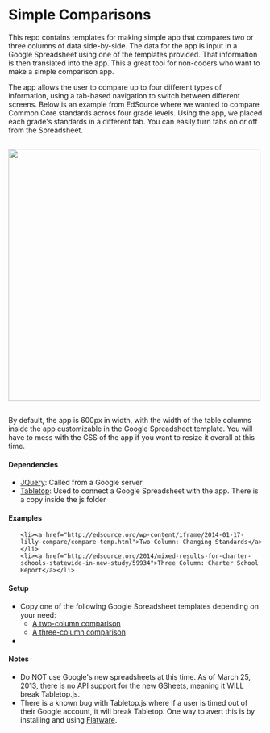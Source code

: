 Simple Comparisons
==================

This repo contains templates for making simple app that compares two or three columns of data side-by-side. The data for the app is input in a Google Spreadsheet using one of the templates provided. That information is then translated into the app. This a great tool for non-coders who want to make a simple comparison app. 

The app allows the user to compare up to four different types of information, using a tab-based navigation to switch between different screens. Below is an example from EdSource where we wanted to compare Common Core standards across four grade levels. Using the app, we placed each grade's standards in a different tab. You can easily turn tabs on or off from the Spreadsheet.

<img style="margin:15px 0;width:500px;" src="http://edsource.org/wp-content/profiles/filedump/comp-two-col-example.png">

By default, the app is 600px in width, with the width of the table columns inside the app customizable in the Google Spreadsheet template. You will have to mess with the CSS of the app if you want to resize it overall at this time. 

<h4>Dependencies</h4>

<ul>
	<li><a href="http://jquery.com/">JQuery</a>: Called from a Google server</li>
	<li><a href="https://github.com/jsoma/tabletop">Tabletop</a>: Used to connect a Google Spreadsheet with the app. There is a copy inside the js folder</li>
</ul>


<h4>Examples</h4>
<ul>
	
	<li><a href="http://edsource.org/wp-content/iframe/2014-01-17-lilly-compare/compare-temp.html">Two Column: Changing Standards</a></li>
	<li><a href="http://edsource.org/2014/mixed-results-for-charter-schools-statewide-in-new-study/59934">Three Column: Charter School Report</a></li>
</ul>


<h4>Setup</h4>
<ul>
	<li>Copy one of the following Google Spreadsheet templates depending on your need:
		<ul>
			<li><a href="https://docs.google.com/spreadsheet/ccc?key=0AnZDmytGK63SdEV6WmJ4T1lBQTNycnM2MVEwMGoyMnc#gid=0">A two-column comparison</a></li>
			<li><a href="https://docs.google.com/spreadsheet/ccc?key=0AnZDmytGK63SdGduSjNfbzlUOF9TTnRxeW9vNDF3SEE&usp=drive_web#gid=0">A three-column comparison</a></li>
		</ul></li>
	<li></li>
</ul>

<h4>Notes</h4>

<ul>
	<li>Do NOT use Google's new spreadsheets at this time. As of March 25, 2013, there is no API support for the new GSheets, meaning it WILL break Tabletop.js.</li>
	<li>There is a known bug with Tabletop.js where if a user is timed out of their Google account, it will break Tabletop. One way to avert this is by installing and using <a href="https://github.com/jsoma/flatware">Flatware</a>.</li>
</ul>
